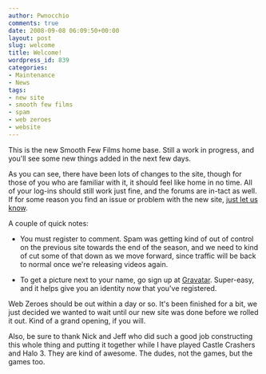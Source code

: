 ```yaml
---
author: Pwnocchio
comments: true
date: 2008-09-08 06:09:50+00:00
layout: post
slug: welcome
title: Welcome!
wordpress_id: 839
categories:
- Maintenance
- News
tags:
- new site
- smooth few films
- spam
- web zeroes
- website
---
```


This is the new Smooth Few Films home base. Still a work in progress, and you'll see some new things added in the next few days.

As you can see, there have been lots of changes to the site, though for those of you who are familiar with it, it should feel like home in no time. All of your log-ins should still work just fine, and the forums are in-tact as well. If for some reason you find an issue or problem with the new site, [just let us know](http://smoothfewfilms.com/about/contact/).

A couple of quick notes:




	
  * You must register to comment. Spam was getting kind of out of control on the previous site towards the end of the season, and we need to kind of cut some of that down as we move forward, since traffic will be back to normal once we're releasing videos again.

	
  * To get a picture next to your name, go sign up at [Gravatar](http://en.gravatar.com/site/signup). Super-easy, and it helps give you an identity now that you've registered.



Web Zeroes should be out within a day or so. It's been finished for a bit, we just decided we wanted to wait until our new site was done before we rolled it out. Kind of a grand opening, if you will.

Also, be sure to thank Nick and Jeff who did such a good job constructing this whole thing and putting it together while I have played Castle Crashers and Halo 3. They are kind of awesome. The dudes, not the games, but the games too.
